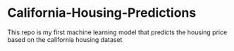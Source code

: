 # California-Housing-Predictions
This repo is my first machine learning model that predicts the housing price based on the california housing dataset
